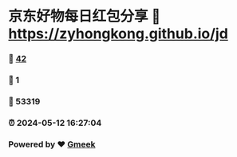 # 京东好物每日红包分享 :link: https://zyhongkong.github.io/jd 
### :page_facing_up: [42](https://zyhongkong.github.io/jd/tag.html) 
### :speech_balloon: 1 
### :hibiscus: 53319 
### :alarm_clock: 2024-05-12 16:27:04 
### Powered by :heart: [Gmeek](https://github.com/Meekdai/Gmeek)
